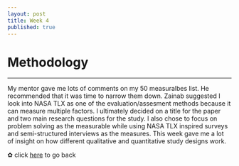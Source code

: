 ```yaml
---
layout: post
title: Week 4
published: true
---
```


# Methodology
***
My mentor gave me lots of comments on my 50 measuralbes list. He recommended that it was time to narrow them down. Zainab suggested I look into NASA TLX as one of the evaluation/assesment methods because it can measure multiple factors. I ultimately decided on a title for the paper and two main research questions for the study. I also chose to focus on problem solving as the measurable while using NASA TLX inspired surveys and semi-structured interviews as the measures. This week gave me a lot of insight on how different qualitative and quantitative study designs work. 

✿ click [here](https://momentine.github.io/) to go back
